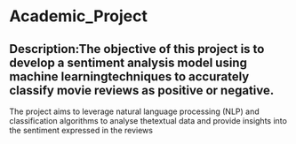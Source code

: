 # Academic_Project
## Description:The objective of this project is to develop a sentiment analysis model using machine learningtechniques to accurately classify movie reviews as positive or negative.
The project aims to leverage natural language processing (NLP) and classification algorithms to analyse thetextual data and provide insights into the sentiment expressed in the reviews
